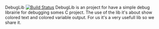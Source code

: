 DebugLib [![Build Status](https://travis-ci.org/MajorTom327/DebugLib.svg?branch=master)](https://travis-ci.org/MajorTom327/DebugLib)
DebugLib is an project for have a simple debug librairie for debugging somes C project.
The use of the lib it's about show colored text and colored variable output.
For us it's a very usefull lib so we share it.

